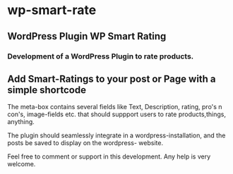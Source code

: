 # wp-smart-rate
<h2>WordPress Plugin WP Smart Rating</h2>
<h3>Development of a WordPress Plugin to rate products.</h3>
<h2>Add Smart-Ratings to your post or Page with a simple shortcode</h2>
<p>The meta-box contains several fields like Text, Description, rating, pro's n con's, image-fields etc. 
that should suppport users to rate products,things, anything.</p>
<p>The plugin should seamlessly integrate in a wordpress-installation, and the posts be saved to display on the wordpress- website.</p>
<p>Feel free to comment or support in this development. Any help is very welcome.</p>
